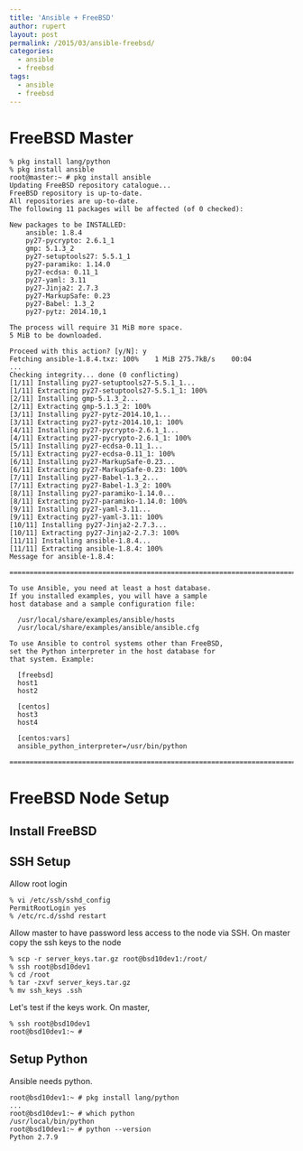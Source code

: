 ```yaml
---
title: 'Ansible + FreeBSD'
author: rupert
layout: post
permalink: /2015/03/ansible-freebsd/
categories:
  - ansible
  - freebsd
tags:
  - ansible
  - freebsd
---
```


# FreeBSD Master
	% pkg install lang/python
	% pkg install ansible
	root@master:~ #	pkg install ansible
	Updating FreeBSD repository catalogue...
	FreeBSD repository is up-to-date.
	All repositories are up-to-date.
	The following 11 packages will be affected (of 0 checked):

	New packages to be INSTALLED:
		ansible: 1.8.4
		py27-pycrypto: 2.6.1_1
		gmp: 5.1.3_2
		py27-setuptools27: 5.5.1_1
		py27-paramiko: 1.14.0
		py27-ecdsa: 0.11_1
		py27-yaml: 3.11
		py27-Jinja2: 2.7.3
		py27-MarkupSafe: 0.23
		py27-Babel: 1.3_2
		py27-pytz: 2014.10,1

	The process will require 31 MiB more space.
	5 MiB to be downloaded.

	Proceed with this action? [y/N]: y
	Fetching ansible-1.8.4.txz: 100%    1 MiB 275.7kB/s    00:04
	...
	Checking integrity... done (0 conflicting)
	[1/11] Installing py27-setuptools27-5.5.1_1...
	[1/11] Extracting py27-setuptools27-5.5.1_1: 100%
	[2/11] Installing gmp-5.1.3_2...
	[2/11] Extracting gmp-5.1.3_2: 100%
	[3/11] Installing py27-pytz-2014.10,1...
	[3/11] Extracting py27-pytz-2014.10,1: 100%
	[4/11] Installing py27-pycrypto-2.6.1_1...
	[4/11] Extracting py27-pycrypto-2.6.1_1: 100%
	[5/11] Installing py27-ecdsa-0.11_1...
	[5/11] Extracting py27-ecdsa-0.11_1: 100%
	[6/11] Installing py27-MarkupSafe-0.23...
	[6/11] Extracting py27-MarkupSafe-0.23: 100%
	[7/11] Installing py27-Babel-1.3_2...
	[7/11] Extracting py27-Babel-1.3_2: 100%
	[8/11] Installing py27-paramiko-1.14.0...
	[8/11] Extracting py27-paramiko-1.14.0: 100%
	[9/11] Installing py27-yaml-3.11...
	[9/11] Extracting py27-yaml-3.11: 100%
	[10/11] Installing py27-Jinja2-2.7.3...
	[10/11] Extracting py27-Jinja2-2.7.3: 100%
	[11/11] Installing ansible-1.8.4...
	[11/11] Extracting ansible-1.8.4: 100%
	Message for ansible-1.8.4:
	 ===============================================================================

	To use Ansible, you need at least a host database.
	If you installed examples, you will have a sample
	host database and a sample configuration file:

	  /usr/local/share/examples/ansible/hosts
	  /usr/local/share/examples/ansible/ansible.cfg

	To use Ansible to control systems other than FreeBSD,
	set the Python interpreter in the host database for
	that system. Example:

	  [freebsd]
	  host1
	  host2

	  [centos]
	  host3
	  host4

	  [centos:vars]
	  ansible_python_interpreter=/usr/bin/python

	===============================================================================	

# FreeBSD Node Setup


## Install FreeBSD

## SSH Setup

Allow root login

	% vi /etc/ssh/sshd_config
	PermitRootLogin yes
	% /etc/rc.d/sshd restart

Allow master to have password less access to the node via SSH. On master copy the ssh keys to the node

	% scp -r server_keys.tar.gz root@bsd10dev1:/root/
	% ssh root@bsd10dev1
	% cd /root
	% tar -zxvf server_keys.tar.gz
	% mv ssh_keys .ssh
	
Let's test if the keys work. On master, 

	% ssh root@bsd10dev1
	root@bsd10dev1:~ #
	
## Setup Python

Ansible needs python.

	root@bsd10dev1:~ # pkg install lang/python
	...
	root@bsd10dev1:~ # which python
	/usr/local/bin/python
	root@bsd10dev1:~ # python --version
	Python 2.7.9






